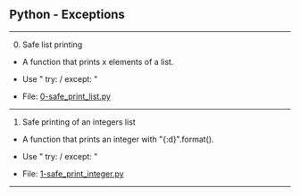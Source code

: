## Python - Exceptions

-----------------------

0. Safe list printing

- A function that prints x elements of a list.

* Use " try: / except: "

- File: [0-safe_print_list.py](./0-safe_print_list.py)

---

1. Safe printing of an integers list

- A function that prints an integer with "{:d}".format().

* Use " try: / except: "

- File: [1-safe_print_integer.py](./1-safe_print_integer.py)

---